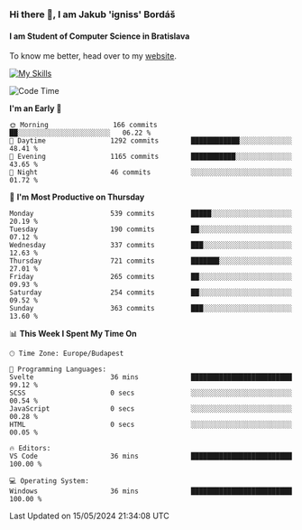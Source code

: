 ### Hi there 👋, I am Jakub 'igniss' Bordáš

#### I am Student of Computer Science in Bratislava
To know me better, head over to my [website](https://bordas.sk).

[![My Skills](https://skillicons.dev/icons?i=js,html,css,figma,svelte,java,kotlin,python,postgresql,typescript,nest,nodejs)](https://bordas.sk)


<!--START_SECTION:waka-->
![Code Time](http://img.shields.io/badge/Code%20Time-1%2C480%20hrs%205%20mins-blue)

**I'm an Early 🐤** 

```text
🌞 Morning                166 commits         ██░░░░░░░░░░░░░░░░░░░░░░░   06.22 % 
🌆 Daytime                1292 commits        ████████████░░░░░░░░░░░░░   48.41 % 
🌃 Evening                1165 commits        ███████████░░░░░░░░░░░░░░   43.65 % 
🌙 Night                  46 commits          ░░░░░░░░░░░░░░░░░░░░░░░░░   01.72 % 
```
📅 **I'm Most Productive on Thursday** 

```text
Monday                   539 commits         █████░░░░░░░░░░░░░░░░░░░░   20.19 % 
Tuesday                  190 commits         ██░░░░░░░░░░░░░░░░░░░░░░░   07.12 % 
Wednesday                337 commits         ███░░░░░░░░░░░░░░░░░░░░░░   12.63 % 
Thursday                 721 commits         ███████░░░░░░░░░░░░░░░░░░   27.01 % 
Friday                   265 commits         ██░░░░░░░░░░░░░░░░░░░░░░░   09.93 % 
Saturday                 254 commits         ██░░░░░░░░░░░░░░░░░░░░░░░   09.52 % 
Sunday                   363 commits         ███░░░░░░░░░░░░░░░░░░░░░░   13.60 % 
```


📊 **This Week I Spent My Time On** 

```text
🕑︎ Time Zone: Europe/Budapest

💬 Programming Languages: 
Svelte                   36 mins             █████████████████████████   99.12 % 
SCSS                     0 secs              ░░░░░░░░░░░░░░░░░░░░░░░░░   00.54 % 
JavaScript               0 secs              ░░░░░░░░░░░░░░░░░░░░░░░░░   00.28 % 
HTML                     0 secs              ░░░░░░░░░░░░░░░░░░░░░░░░░   00.05 % 

🔥 Editors: 
VS Code                  36 mins             █████████████████████████   100.00 % 

💻 Operating System: 
Windows                  36 mins             █████████████████████████   100.00 % 
```


 Last Updated on 15/05/2024 21:34:08 UTC
<!--END_SECTION:waka-->
